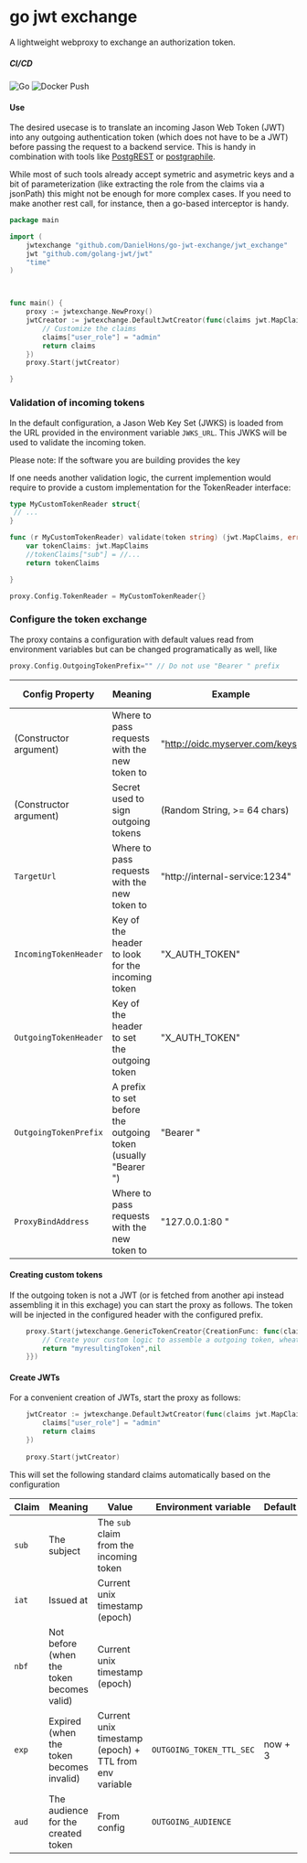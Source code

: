 # go jwt exchange
A lightweight webproxy to exchange an authorization token.

##### CI/CD
![Go](https://github.com/DanielHons/go-jwt-exchange/workflows/Go/badge.svg?branch=develop)
![Docker Push](https://github.com/DanielHons/go-jwt-exchange/workflows/Docker%20Push/badge.svg)

#### Use
The desired usecase is to translate an incoming Jason Web Token (JWT) into any outgoing authentication token (which does not have to be a JWT) before passing the request to a backend service.
This is handy in combination with tools like [PostgREST](http://postgrest.org/en/v7.0.0/) or [postgraphile](https://www.graphile.org/postgraphile/).

While most of such tools already accept symetric and asymetric keys and a bit of parameterization (like extracting the role from the claims via a jsonPath) this might not be enough for
more complex cases. If you need to make another rest call, for instance, then a go-based interceptor is handy.
 
```go
package main

import (
	jwtexchange "github.com/DanielHons/go-jwt-exchange/jwt_exchange"
	jwt "github.com/golang-jwt/jwt"
	"time"
)



func main() {
	proxy := jwtexchange.NewProxy()
	jwtCreator := jwtexchange.DefaultJwtCreator(func(claims jwt.MapClaims) jwt.Claims {
        // Customize the claims
		claims["user_role"] = "admin"
		return claims
	})
	proxy.Start(jwtCreator)

}
``` 

### Validation of incoming tokens
In the default configuration, a Jason Web Key Set (JWKS) is loaded from the URL provided in the environment variable `JWKS_URL`.
This JWKS will be used to validate the incoming token.

Please note:
If the software you are building provides the key 

If one needs another validation logic, the current implemention would require to provide a custom implementation for the TokenReader interface:
```go
type MyCustomTokenReader struct{
 // ...
}

func (r MyCustomTokenReader) validate(token string) (jwt.MapClaims, error){
    var tokenClaims: jwt.MapClaims
    //tokenClaims["sub"] = //...
    return tokenClaims

}

proxy.Config.TokenReader = MyCustomTokenReader{}
``` 

### Configure the token exchange
The proxy contains a configuration with default values read from environment variables but can be changed programatically as well, like


```go
proxy.Config.OutgoingTokenPrefix="" // Do not use "Bearer " prefix
```

| Config Property            | Meaning                                                          | Example                         | Environment variable  | Default  |     
|----------------------------|------------------------------------------------------------------| --------------------------------|-----------------------| ----------------------|     
| (Constructor argument)     |  Where to pass requests with the new token to                    |  "http://oidc.myserver.com/keys"| `JWKS_URL`            |                       |     
| (Constructor argument)     |  Secret used to sign outgoing tokens                             |  (Random String, >= 64 chars)   | `JWT_SECRET`          |                       |     
| `TargetUrl`                |  Where to pass requests with the new token to                    |  "http://internal-service:1234" | `TARGET_URL`          |                        |     
| `IncomingTokenHeader`      |  Key of the header to look for the incoming token                |  "X_AUTH_TOKEN"                 | `TOKEN_HEADER_IN`     | "Authorization"      |     
| `OutgoingTokenHeader`      |  Key of the header to set the outgoing  token                    |  "X_AUTH_TOKEN"                 | `TOKEN_HEADER_OUT`    | "Authorization"    |     
| `OutgoingTokenPrefix`      |  A prefix to set before the outgoing token (usually "Bearer ")   |  "Bearer "                      |                       | "Bearer "                      |     
| `ProxyBindAddress`         |  Where to pass requests with the new token to                    |  "127.0.0.1:80                " | `BIND_ADDRESS`        | "0.0.0.0:9002"        |     

 
#### Creating custom tokens
If the outgoing token is not a JWT (or is fetched from another api instead assembling it in this exchage) you can start the proxy as follows.
The token will be injected in the configured header with the configured prefix.

```go
	proxy.Start(jwtexchange.GenericTokenCreator{CreationFunc: func(claims jwt.MapClaims) (string,error){
		// Create your custom logic to assemble a outgoing token, wheatever it looks like
		return "myresultingToken",nil
	}})
```

#### Create JWTs 
 
For a convenient creation of JWTs, start the proxy as follows:
```go
	jwtCreator := jwtexchange.DefaultJwtCreator(func(claims jwt.MapClaims) jwt.Claims {
		claims["user_role"] = "admin"
		return claims
	})
	
	proxy.Start(jwtCreator)
```

This will set the following standard claims automatically based on the configuration

| Claim | Meaning                                     | Value                                                  | Environment variable     | Default  |     
|-------|---------------------------------------------| -------------------------------------------------------|--------------------------|----------------------|     
| `sub` |  The subject                                | The `sub` claim from the incoming token                |                          |                          |     
| `iat` |  Issued at                                  | Current unix timestamp (epoch)                         |                          |   |     
| `nbf` |  Not before (when the token becomes valid)  | Current unix timestamp (epoch)                         |                          |     |     
| `exp` |  Expired (when the token becomes invalid)   | Current unix timestamp (epoch) + TTL from env variable | `OUTGOING_TOKEN_TTL_SEC` | now + 3                      |     
| `aud` |  The audience for the created token         | From config                                            | `OUTGOING_AUDIENCE`      |      |     
